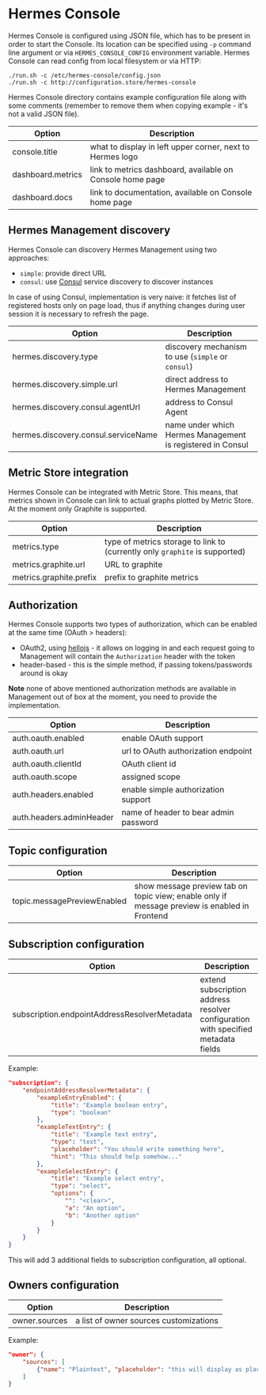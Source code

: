 # Hermes Console

Hermes Console is configured using JSON file, which has to be present in order to start the Console. Its location can be
specified using `-p` command line argument or via `HERMES_CONSOLE_CONFIG` environment variable. Hermes Console can read
config from local filesystem or via HTTP:

```
./run.sh -c /etc/hermes-console/config.json
./run.sh -c http://configuration.store/hermes-console
```

Hermes Console directory contains example configuration file along with some comments (remember to remove them when
copying example - it's not a valid JSON file).

Option            | Description
----------------- | ---------------------------------------------------------
console.title     | what to display in left upper corner, next to Hermes logo
dashboard.metrics | link to metrics dashboard, available on Console home page
dashboard.docs    | link to documentation, available on Console home page

## Hermes Management discovery

Hermes Console can discovery Hermes Management using two approaches:

* `simple`: provide direct URL
* `consul`: use [Consul](http://consul.io) service discovery to discover instances

In case of using Consul, implementation is very naive: it fetches list of registered hosts only on page load, thus if
anything changes during user session it is necessary to refresh the page.

Option                              | Description
----------------------------------- | ----------------------------------------------------------
hermes.discovery.type               | discovery mechanism to use (`simple` or `consul`)
hermes.discovery.simple.url         | direct address to Hermes Management
hermes.discovery.consul.agentUrl    | address to Consul Agent
hermes.discovery.consul.serviceName | name under which Hermes Management is registered in Consul


## Metric Store integration

Hermes Console can be integrated with Metric Store. This means, that metrics shown in Console can link to actual graphs
plotted by Metric Store. At the moment only Graphite is supported.

Option                  | Description
----------------------- | ---------------------------------------------------------------------------
metrics.type            | type of metrics storage to link to (currently only `graphite` is supported)
metrics.graphite.url    | URL to graphite
metrics.graphite.prefix | prefix to graphite metrics

## Authorization

Hermes Console supports two types of authorization, which can be enabled at the same time (OAuth > headers):

* OAuth2, using [hellojs](https://adodson.com/hello.js/) - it allows on logging in and each request going to Management will
    contain the `Authorization` header with the token
* header-based - this is the simple method, if passing tokens/passwords around is okay

**Note** none of above mentioned authorization methods are available in Management out of box at the moment, you need to
provide the implementation.

Option                   | Description
------------------------ | -------------------------------------
auth.oauth.enabled       | enable OAuth support
auth.oauth.url           | url to OAuth authorization endpoint
auth.oauth.clientId      | OAuth client id
auth.oauth.scope         | assigned scope
auth.headers.enabled     | enable simple authorization support
auth.headers.adminHeader | name of header to bear admin password

## Topic configuration

Option                      | Description
--------------------------- | ------------------------------------------------------------------------------------
topic.messagePreviewEnabled | show message preview tab on topic view; enable only if message preview is enabled in Frontend

## Subscription configuration

Option                                       | Description
---------------------------------------------|----------------------------------------------------------------------------------
subscription.endpointAddressResolverMetadata | extend subscription address resolver configuration with specified metadata fields

Example:

```json
"subscription": {
    "endpointAddressResolverMetadata": {
        "exampleEntryEnabled": {
            "title": "Example boolean entry",
            "type": "boolean"
        },
        "exampleTextEntry": {
            "title": "Example text entry",
            "type": "text",
            "placeholder": "You should write something here",
            "hint": "This should help somehow..."
        },
        "exampleSelectEntry": {
            "title": "Example select entry",
            "type": "select",
            "options": {
                "": "<clear>",
                "a": "An option",
                "b": "Another option"
            }
        }
    }
}
```

This will add 3 additional fields to subscription configuration, all optional. 

## Owners configuration

Option        | Description
--------------| --------------------------------------
owner.sources | a list of owner sources customizations

Example:

```json
"owner": {
    "sources": [
        {"name": "Plaintext", "placeholder": "this will display as placeholder in the owner input"}
    ]
}
```
